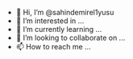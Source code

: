 - 👋 Hi, I’m @sahindemirel1yusu
- 👀 I’m interested in ...
- 🌱 I’m currently learning ...
- 💞️ I’m looking to collaborate on ...
- 📫 How to reach me ...

<!---
sahindemirel1yusu/sahindemirel1yusu is a ✨ special ✨ repository because its `README.md` (this file) appears on your GitHub profile.
You can click the Preview link to take a look at your changes.
--->
